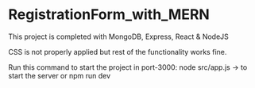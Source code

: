 # RegistrationForm_with_MERN

This project is completed with MongoDB, Express, React & NodeJS

CSS is not properly applied but rest of the functionality works fine.

Run this command to start the project in port-3000:
  node src/app.js -> to start the server
  or
  npm run dev